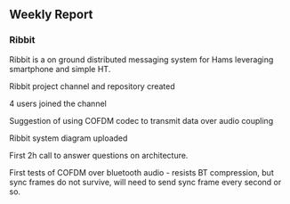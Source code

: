 ## Weekly Report

### Ribbit

Ribbit is a on ground distributed messaging system for Hams leveraging smartphone and simple HT.

Ribbit project channel and repository created

4 users joined the channel

Suggestion of using COFDM codec to transmit data over audio coupling

Ribbit system diagram uploaded

First 2h call to answer questions on architecture.

First tests of COFDM over bluetooth audio - resists BT compression, but sync frames do not survive, will need to send sync frame every second or so.

